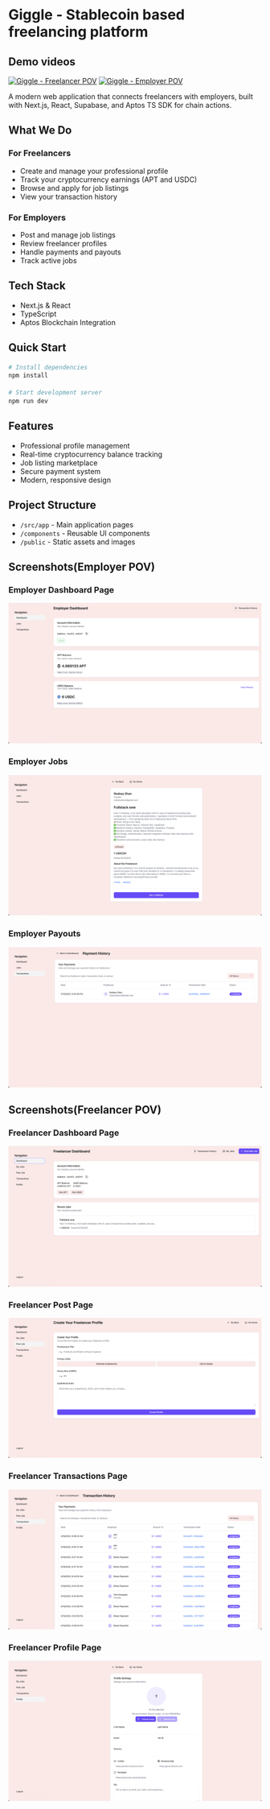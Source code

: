 # Giggle - Stablecoin based freelancing platform

## Demo videos

[![Giggle - Freelancer POV](https://cdn.loom.com/images/originals/c81784967af5450ab15c391abe631c3a.jpg)](https://www.loom.com/share/c81784967af5450ab15c391abe631c3a)
[![Giggle - Employer POV](https://cdn.loom.com/images/originals/035e41fbd52e47f58d0cc6788ff44b2d.jpg)](https://www.loom.com/share/035e41fbd52e47f58d0cc6788ff44b2d)

A modern web application that connects freelancers with employers, built with Next.js, React, Supabase, and Aptos TS SDK for chain actions.

## What We Do

### For Freelancers
- Create and manage your professional profile
- Track your cryptocurrency earnings (APT and USDC)
- Browse and apply for job listings
- View your transaction history

### For Employers
- Post and manage job listings
- Review freelancer profiles
- Handle payments and payouts
- Track active jobs

## Tech Stack
- Next.js & React
- TypeScript
- Aptos Blockchain Integration

## Quick Start
```bash
# Install dependencies
npm install

# Start development server
npm run dev
```

## Features
- Professional profile management
- Real-time cryptocurrency balance tracking
- Job listing marketplace
- Secure payment system
- Modern, responsive design

## Project Structure
- `/src/app` - Main application pages
- `/components` - Reusable UI components
- `/public` - Static assets and images



## Screenshots(Employer POV)

### Employer Dashboard Page
![employer](./public/employerdash.png)

### Employer Jobs
![employer](./public/employerjobs.png)

### Employer Payouts
![employer](./public/employerpayments.png)

## Screenshots(Freelancer POV)

### Freelancer Dashboard Page
![employer](./public/freelancer.png)

### Freelancer Post Page
![employer](./public/freelancerpost.png)

### Freelancer Transactions Page
![employer](./public/freelancertrans.png)

### Freelancer Profile Page
![employer](./public/freelancerprofile.png)
